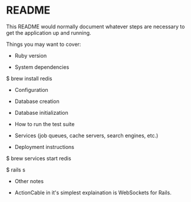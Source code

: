 # README

This README would normally document whatever steps are necessary to get the
application up and running.

Things you may want to cover:

* Ruby version

* System dependencies

$ brew install redis

* Configuration

* Database creation

* Database initialization

* How to run the test suite

* Services (job queues, cache servers, search engines, etc.)

* Deployment instructions

<!-- start the redis server. If this isn't started, you will error out! -->
$ brew services start redis 

<!-- Start the PUMA server of course...  -->
$ rails s

* Other notes
- ActionCable in it's simplest explaination is WebSockets for Rails.

